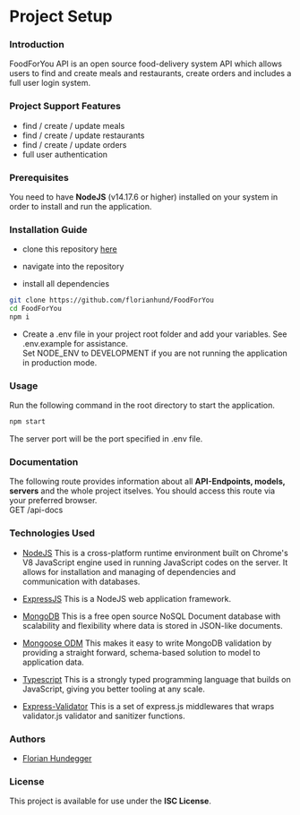 # Project Setup

### Introduction

FoodForYou API is an open source food-delivery system API which allows users to find and create meals and restaurants, create orders and includes a full user login system.

### Project Support Features

- find / create / update meals
- find / create / update restaurants
- find / create / update orders
- full user authentication

### Prerequisites

You need to have **NodeJS** (v14.17.6 or higher) installed on your system in order to install and run the application.

### Installation Guide

- clone this repository [here](https://github.com/florianhund/FoodForYou)

- navigate into the repository

- install all dependencies

```bash
git clone https://github.com/florianhund/FoodForYou
cd FoodForYou
npm i
```

- Create a .env file in your project root folder and add your variables. See .env.example for assistance.
  <br>
  Set NODE_ENV to DEVELOPMENT if you are not running the application in production mode.

### Usage

Run the following command in the root directory to start the application.

```bash
npm start
```

The server port will be the port specified in .env file.

### Documentation

The following route provides information about all **API-Endpoints, models, servers** and the whole project itselves. You should access this route via your preferred browser.
<br>
GET /api-docs

### Technologies Used

- [NodeJS](https://nodejs.org) This is a cross-platform runtime environment built on Chrome's V8 JavaScript engine used in running JavaScript codes on the server. It allows for installation and managing of dependencies and communication with databases.

- [ExpressJS](https://expressjs.com) This is a NodeJS web application framework.

- [MongoDB](https://mongodb.com) This is a free open source NoSQL Document database with scalability and flexibility where data is stored in JSON-like documents.

- [Mongoose ODM](https://mongoosejs.com) This makes it easy to write MongoDB validation by providing a straight forward, schema-based solution to model to application data.

- [Typescript](https://typescriptlang.org) This is a strongly typed programming language that builds on JavaScript, giving you better tooling at any scale.

- [Express-Validator](https://express-validator.github.io) This is a set of express.js middlewares that wraps validator.js validator and sanitizer functions.

### Authors

- [Florian Hundegger](https://github.com/florianhund)

### License

This project is available for use under the **ISC License**.
